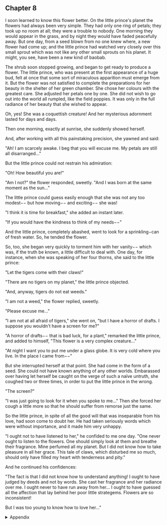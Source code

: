 ## Chapter 8


I soon learned to know this flower better. On the little prince's planet the flowers had always been very simple. They had only one ring of petals; they took up no room at all; they were a trouble to nobody. One morning they would appear in the grass, and by night they would have faded peacefully away. But one day, from a seed blown from no one knew where, a new flower had come up; and the little prince had watched very closely over this small sprout which was not like any other small sprouts on his planet. It might, you see, have been a new kind of baobab.

The shrub soon stopped growing, and began to get ready to produce a flower. The little prince, who was present at the first appearance of a huge bud, felt at once that some sort of miraculous apparition must emerge from it. But the flower was not satisfied to complete the preparations for her beauty in the shelter of her green chamber. She chose her colours with the greatest care. She adjusted her petals one by one. She did not wish to go out into the world all rumpled, like the field poppies. It was only in the full radiance of her beauty that she wished to appear.

Oh, yes! She was a coquettish creature! And her mysterious adornment lasted for days and days.

Then one morning, exactly at sunrise, she suddenly showed herself.

And, after working with all this painstaking precision, she yawned and said:

"Ah! I am scarcely awake. I beg that you will excuse me. My petals are still all disarranged..."

But the little prince could not restrain his admiration:

"Oh! How beautiful you are!"

"Am I not?" the flower responded, sweetly. "And I was born at the same moment as the sun..."

The little prince could guess easily enough that she was not any too modest−− but how moving−− and exciting−− she was!

"I think it is time for breakfast," she added an instant later. 

"If you would have the kindness to think of my needs−−"

And the little prince, completely abashed, went to look for a sprinkling−can of fresh water. So, he tended the flower.

So, too, she began very quickly to torment him with her vanity−− which was, if the truth be known, a little difficult to deal with. One day, for instance, when she was speaking of her four thorns, she said to the little prince:

"Let the tigers come with their claws!"

"There are no tigers on my planet," the little prince objected. 

"And, anyway, tigers do not eat weeds."

"I am not a weed," the flower replied, sweetly.

"Please excuse me..."

"I am not at all afraid of tigers," she went on, "but I have a horror of drafts. I suppose you wouldn't have a screen for me?"

"A horror of drafts−− that is bad luck, for a plant," remarked the little prince, and added to himself, "This flower is a very complex creature..."

"At night I want you to put me under a glass globe. It is very cold where you live. In the place I came from−−"

But she interrupted herself at that point. She had come in the form of a seed. She could not have known anything of any other worlds. Embarassed over having let herself be caught on the verge of such a naïve untruth, she coughed two or three times, in order to put the little prince in the wrong.

"The screen?"

"I was just going to look for it when you spoke to me..." Then she forced her cough a little more so that he should suffer from remorse just the same.

So the little prince, in spite of all the good will that was inseparable from his love, had soon come to doubt her. He had taken seriously words which were without importance, and it made him very unhappy.

"I ought not to have listened to her," he confided to me one day. "One never ought to listen to the flowers. One should simply look at them and breathe their fragrance. Mine perfumed all my planet. But I did not know how to take pleasure in all her grace. This tale of claws, which disturbed me so much, should only have filled my heart with tenderness and pity."

And he continued his confidences:

"The fact is that I did not know how to understand anything! I ought to have judged by deeds and not by words. She cast her fragrance and her radiance over me. I ought never to have run away from her... I ought to have guessed all the affection that lay behind her poor little strategems. Flowers are so inconsistent!

But I was too young to know how to love her..."


<details>
<summary>Appendix</summary>

<p>在小王子的星球上，花是稀缺的。突然有一天，星球上长起了一朵玫瑰，漂亮的玫瑰花。</p>

<p>小王子惊讶于玫瑰花的美丽，玫瑰花也毫不客气的对小王子提要求。</p>

<p>——我该吃早餐（浇水）了，你应该想到的。</p>

<p>——你是等着老虎带着爪子来找我吗？我知道星球上没有老虎，我就是提前担心一下。</p>

<p>——我需要一个玻璃罩子，晚上的时候我会冷。</p>

<p>——我需要一块镜子，白天的时候可以把光线都反射到我身上。</p>

<p>……</p>

<p>在玫瑰花一次次地提要求后，小王子对玫瑰花的爱意里夹杂着怨恨。终于小王子开始怀疑自己和玫瑰花，小王子不确定是不是应该继续满足玫瑰花的诉求。</p>

<p>“我应该猜到玫瑰花这些小心思背后的情感，不过我当时太小了，不知道该如何去爱它。”</p>

</details>

